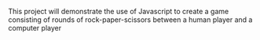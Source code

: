 This project will demonstrate the use of Javascript to create a game consisting of rounds of rock-paper-scissors between a human player and a computer player
